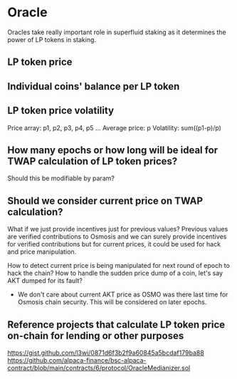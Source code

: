 # Oracle

Oracles take really important role in superfluid staking as it determines the power of LP tokens in staking.

## LP token price

## Individual coins' balance per LP token

## LP token price volatility

Price array: p1, p2, p3, p4, p5 ...
Average price: p
Volatility: sum((p1-p)/p)

## How many epochs or how long will be ideal for TWAP calculation of LP token prices?

Should this be modifiable by param?

## Should we consider current price on TWAP calculation?

What if we just provide incentives just for previous values?
Previous values are verified contributions to Osmosis and we can surely provide incentives for verified contributions but for current prices, it could be used for hack and price manipulation.

How to detect current price is being manipulated for next round of epoch to hack the chain?
How to handle the sudden price dump of a coin, let's say AKT dumped for its fault?
- We don't care about current AKT price as OSMO was there last time for Osmosis chain security. This will be considered on later epochs.

## Reference projects that calculate LP token price on-chain for lending or other purposes

https://gist.github.com/l3wi/0871d6f3b2f9a60845a5bcdaf179ba88
https://github.com/alpaca-finance/bsc-alpaca-contract/blob/main/contracts/6/protocol/OracleMedianizer.sol